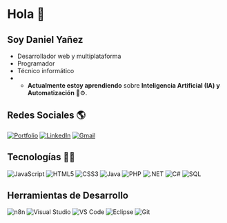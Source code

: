 # Hola 👋

## Soy Daniel Yañez

* Desarrollador web y multiplataforma
* Programador
* Técnico informático
* * **Actualmente estoy aprendiendo** sobre **Inteligencia Artificial (IA) y Automatización** 🧠⚙️.

## Redes Sociales 🌎

[![Portfolio](https://img.shields.io/badge/Portafolio-FFFFFF?style=for-the-badge&logo=About.me&logoColor=black)](https://daniielynz.github.io/)
[![LinkedIn](https://img.shields.io/badge/LinkedIn-0077B5?style=for-the-badge&logo=linkedin&logoColor=white)](https://www.linkedin.com/in/danielyanezpena/)
[![Gmail](https://img.shields.io/badge/Gmail-D14836?style=for-the-badge&logo=gmail&logoColor=white)](mailto:danielyanezdm2@gmail.com)

## Tecnologías 👨‍💻

![JavaScript](https://img.shields.io/badge/JavaScript-F7DF1E?style=flat&logo=javascript&logoColor=black)
![HTML5](https://img.shields.io/badge/HTML5-E34F26?style=flat&logo=html5&logoColor=white)
![CSS3](https://img.shields.io/badge/CSS3-1572B6?style=flat&logo=css3&logoColor=white)
![Java](https://img.shields.io/badge/Java-007396?style=flat&logo=java&logoColor=white)
![PHP](https://img.shields.io/badge/PHP-777BB4?style=flat&logo=php&logoColor=white)
![.NET](https://img.shields.io/badge/.NET-512BD4?style=flat&logo=dotnet&logoColor=white)
![C#](https://img.shields.io/badge/C%23-239120?style=flat&logo=c-sharp&logoColor=white)
![SQL](https://img.shields.io/badge/SQL-4479A5?style=flat&logo=postgresql&logoColor=white) 

## Herramientas de Desarrollo

![n8n](https://img.shields.io/badge/n8n-FF7031?style=flat&logo=n8n&logoColor=white)
![Visual Studio](https://img.shields.io/badge/Visual%20Studio-5C2D91?style=flat&logo=visual-studio&logoColor=white)
![VS Code](https://img.shields.io/badge/VS%20Code-007ACC?style=flat&logo=visual-studio-code&logoColor=white)
![Eclipse](https://img.shields.io/badge/Eclipse-2C2255?style=flat&logo=eclipse&logoColor=white)
![Git](https://img.shields.io/badge/Git-F05032?style=flat&logo=git&logoColor=white)
